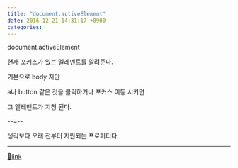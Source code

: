 ```yaml
---
title: "document.activeElement"
date: 2016-12-21 14:31:17 +0900
categories: 
---
```

  

document.activeElement  


현재 포커스가 있는 엘레멘트를 알려준다.

기본으로 body 지만

a나 button 같은 것을 클릭하거나 포커스 이동 시키면

그 엘레멘트가 지칭 된다.

  


--=--

생각보다 오래 전부터 지원되는 프로퍼티다.





  ***
[🔗link](http://www.mins01.com/mh/tech/read/1048)